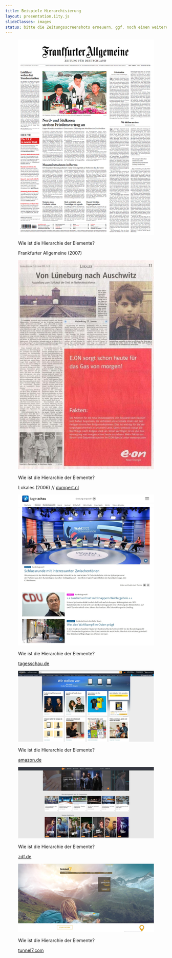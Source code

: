 ```yaml
---
title: Beispiele Hierarchisierung
layout: presentation.11ty.js
slideClasses: images
status: bitte die Zeitungsscreenshots erneuern, ggf. noch einen weiteren aus nem Magazin oder so addieren
---
```


<section class="image screenshot">
  <figure>
    <img src="./images/FAZ_neu_S1_gross-570.jpg">
    <figcaption class="bu">
      <p>Wie ist die Hierarchie der Elemente?</p>
      <p class="credit">
      <span>Frankfurter Allgemeine (2007)</span>
    </p>
    </figcaption>
  </figure>
</section>

<section class="image screenshot">
  <figure >
    <img src="./images/lueneburger-zeitung-eonwerbung.jpg">
    <figcaption class="bu">
      <p>Wie ist die Hierarchie der Elemente?</p>
      <p class="credit">
        <span>Lokales (2006)</span> // 
        <a href="https://www.dumpert.nl/item/1200691_74b43e9c" target="_blank">dumpert.nl</a>
    </p>
    </figcaption>
  </figure>
</section>

<section class="image screenshot">
  <figure >
    <img src="./images/tagesschau.jpg">
    <figcaption class="bu">
      <p>Wie ist die Hierarchie der Elemente?</p>
      <p class="credit">
        <a href="https://www.tagesschau.de/" target="_blank">tagesschau.de</a>
    </p>
    </figcaption>
  </figure>
</section>

<section class="image screenshot">
  <figure >
    <img src="./images/amazon.jpg">
    <figcaption class="bu">
      <p>Wie ist die Hierarchie der Elemente?</p>
      <p class="credit">
      <a href="https://www.amazon.de/" target="_blank">amazon.de</a>
    </p>
    </figcaption>
  </figure>
</section>

<section class="image screenshot">
  <figure >
    <img src="./images/zdf.jpg">
    <figcaption class="bu">
      <p>Wie ist die Hierarchie der Elemente?</p>
      <p class="credit">
      <a href="https://www.zdf.de/" target="_blank">zdf.de</a>
    </p>
    </figcaption>
  </figure>
</section>

<section class="image screenshot">
  <figure >
    <img src="./images/tunnel7.jpg">
    <figcaption class="bu">
      <p>Wie ist die Hierarchie der Elemente?</p>
      <p class="credit">
      <a href="https://tunnel7.com" target="_blank">tunnel7.com</a>
    </p>
    </figcaption>
  </figure>
</section>
